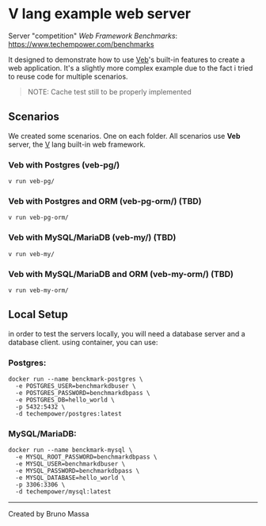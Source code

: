# V lang example web server

Server "competition" *Web Framework Benchmarks*: https://www.techempower.com/benchmarks

It designed to demonstrate how to use <a href="https://modules.vlang.io/veb.html">Veb</a>'s built-in features to create a web application. It's a slightly more complex example due to the fact i tried to reuse code for multiple scenarios.

> NOTE: Cache test still to be properly implemented

## Scenarios

We created some scenarios. One on each folder. All scenarios use **Veb** server, the <a href="https://vlang.io">V</a> lang built-in web framework.

### Veb with Postgres (veb-pg/)

```
v run veb-pg/
```

### Veb with Postgres and ORM (veb-pg-orm/) (TBD)

```
v run veb-pg-orm/
```

### Veb with MySQL/MariaDB (veb-my/) (TBD)

```
v run veb-my/
```

### Veb with MySQL/MariaDB and ORM (veb-my-orm/) (TBD)

```
v run veb-my-orm/
```

## Local Setup

in order to test the servers locally, you will need a database server and a database client. using container, you can use:

### Postgres:

```
docker run --name benckmark-postgres \
  -e POSTGRES_USER=benchmarkdbuser \
  -e POSTGRES_PASSWORD=benchmarkdbpass \
  -e POSTGRES_DB=hello_world \
  -p 5432:5432 \
  -d techempower/postgres:latest
```

### MySQL/MariaDB:

```
docker run --name benckmark-mysql \
  -e MYSQL_ROOT_PASSWORD=benchmarkdbpass \
  -e MYSQL_USER=benchmarkdbuser \
  -e MYSQL_PASSWORD=benchmarkdbpass \
  -e MYSQL_DATABASE=hello_world \
  -p 3306:3306 \
  -d techempower/mysql:latest
```

---

Created by Bruno Massa
